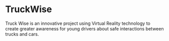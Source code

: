 # TruckWise
Truck Wise is an innovative project using Virtual Reality technology to create greater awareness for young drivers about safe interactions between trucks and cars.
